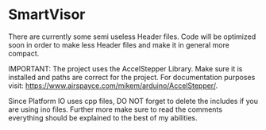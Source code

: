 # SmartVisor

There are currently some semi useless Header files. Code will be optimized soon in order to make less Header files and make it in general more compact.

IMPORTANT:
The project uses the AccelStepper Library. Make sure it is installed and paths are correct for the project. For documentation purposes visit: https://www.airspayce.com/mikem/arduino/AccelStepper/.

Since Platform IO uses cpp files, DO NOT forget to delete the includes if you are using ino files. Further more make sure to read the comments everything should be explained to the best of my abilities.
